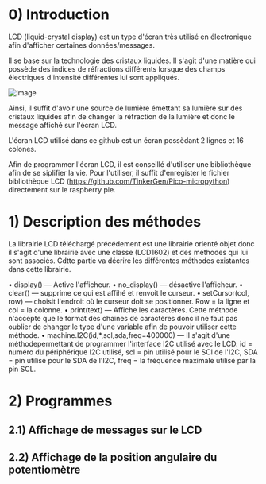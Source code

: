 # 0) Introduction
LCD (liquid-crystal display) est un type d'écran très utilisé en électronique afin d'afficher certaines données/messages. 

Il se base sur la technologie des cristaux liquides. Il s'agit d'une matière qui possède des indices de réfractions différents lorsque des champs électriques d'intensité différentes lui sont appliqués. 

![image](https://user-images.githubusercontent.com/124899641/226145374-66aa62e2-760a-4de3-b1dd-b114dd019d25.png)

Ainsi, il suffit d'avoir une source de lumière émettant sa lumière sur des cristaux liquides afin de changer la réfraction de la lumière et donc le message affiché sur l'écran LCD.

L'écran LCD utilisé dans ce github est un écran possèdant 2 lignes et 16 colones.

Afin de programmer l'écran LCD, il est conseillé d'utiliser une bibliothèque afin de se siplifier la vie. Pour l'utiliser, il suffit d'enregister le fichier bibliothèque LCD (https://github.com/TinkerGen/Pico-micropython) directement sur le raspberry pie.

# 1) Description des méthodes

La librairie LCD téléchargé précédement est une librairie orienté objet donc il s'agit d'une librairie avec une classe (LCD1602) et des méthodes qui lui sont associés. Cdtte partie va décrire les différentes méthodes existantes dans cette librairie.

• display() — Active l'afficheur.
• no_display() — désactive l'afficheur.
• clear() — supprime ce qui est affihé et renvoit le curseur.
• setCursor(col, row) — choisit l'endroit où le curseur doit se positionner. Row = la ligne et col = la colonne.
• print(text) — Affiche les caractères. Cette méthode n'accepte que le format des chaines de caractères donc il ne faut pas oublier de changer le type d'une variable afin de pouvoir utiliser cette méthode.
• machine.I2C(id,*,scl,sda,freq=400000) — Il s'agit d'une méthodepermettant de programmer l'interface I2C utilisé avec le LCD. id = numéro du périphérique I2C utilisé, scl = pin utilisé pour le SCl de l'I2C, SDA = pin utilisé pour le SDA de l'I2C, freq = la fréquence maximale utilisé par la pin SCL.

# 2) Programmes

  ## 2.1) Affichage de messages sur le LCD
  
  ## 2.2) Affichage de la position angulaire du potentiomètre
